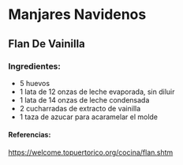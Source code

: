 # Manjares Navidenos 
## Flan De Vainilla
### Ingredientes:
- 5 huevos
- 1 lata de 12 onzas de leche evaporada, sin diluir 
- 1 lata de 14 onzas de leche condensada 
- 2 cucharradas de extracto de vainilla 
- 1 taza de azucar para acaramelar el molde
#### Referencias: 
https://welcome.topuertorico.org/cocina/flan.shtm
